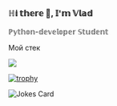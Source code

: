 ### ℍ𝕚 𝕥𝕙𝕖𝕣𝕖 👋, 𝕀'𝕞 𝕍𝕝𝕒𝕕
ℙ𝕪𝕥𝕙𝕠𝕟-𝕕𝕖𝕧𝕖𝕝𝕠𝕡𝕖𝕣 𝕊𝕥𝕦𝕕𝕖𝕟𝕥

Мой стек

<img src="https://img.shields.io/badge/Pyhon-purple?style=for-the-badge&logo=python&logoColor=gold"/>

[![trophy](https://github-profile-trophy.vercel.app/?username=Homer39)](https://github.com/ryo-ma/github-profile-trophy)

![Jokes Card](https://readme-jokes.vercel.app/api)

<!--
**Homer39/Homer39** is a ✨ _special_ ✨ repository because its `README.md` (this file) appears on your GitHub profile.

Here are some ideas to get you started:

- 🔭 I’m currently working on ...
- 🌱 I’m currently learning ...
- 👯 I’m looking to collaborate on ...
- 🤔 I’m looking for help with ...
- 💬 Ask me about ...
- 📫 How to reach me: ...
- 😄 Pronouns: ...
- ⚡ Fun fact: ...
-->
